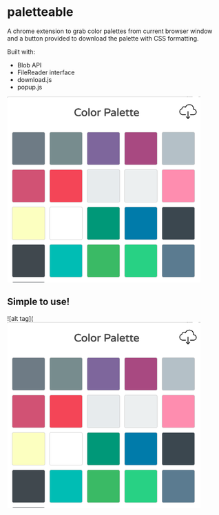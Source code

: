 # paletteable
A chrome extension to grab color palettes from current browser window and a button provided to download the palette with CSS formatting.

Built with:

- Blob API
- FileReader interface
- download.js
- popup.js

![alt tag](https://github.com/jgresalfi/paletteable/blob/master/palletteable.png)

## Simple to use!

![alt tag](![alt tag](https://github.com/jgresalfi/paletteable/blob/master/palletteable.png)
